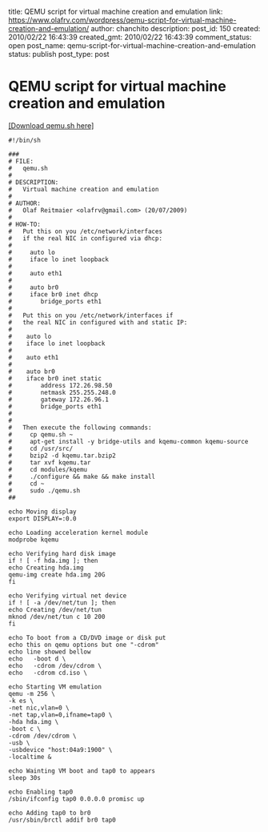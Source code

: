 title: QEMU script for virtual machine creation and emulation
link: https://www.olafrv.com/wordpress/qemu-script-for-virtual-machine-creation-and-emulation/
author: chanchito
description: 
post_id: 150
created: 2010/02/22 16:43:39
created_gmt: 2010/02/22 16:43:39
comment_status: open
post_name: qemu-script-for-virtual-machine-creation-and-emulation
status: publish
post_type: post

# QEMU script for virtual machine creation and emulation

[[Download qemu.sh here]](https://www.olafrv.com/wp-content/uploads/2010/02/qemu.sh.txt)
    
    
    #!/bin/sh
    
    ###
    # FILE:
    #   qemu.sh
    #
    # DESCRIPTION:
    #   Virtual machine creation and emulation
    #
    # AUTHOR:
    #   Olaf Reitmaier <olafrv@gmail.com> (20/07/2009)
    #
    # HOW-TO:
    #   Put this on you /etc/network/interfaces
    #   if the real NIC in configured via dhcp:
    #
    #     auto lo
    #     iface lo inet loopback
    #
    #     auto eth1
    #
    #     auto br0
    #     iface br0 inet dhcp
    #        bridge_ports eth1
    #
    #   Put this on you /etc/network/interfaces if
    #   the real NIC in configured with and static IP:
    #
    #    auto lo
    #    iface lo inet loopback
    #
    #    auto eth1
    #
    #    auto br0
    #    iface br0 inet static
    #        address 172.26.98.50
    #        netmask 255.255.248.0
    #        gateway 172.26.96.1
    #        bridge_ports eth1
    #
    #
    #   Then execute the following commands:
    #     cp qemu.sh ~
    #     apt-get install -y bridge-utils and kqemu-common kqemu-source
    #     cd /usr/src/
    #     bzip2 -d kqemu.tar.bzip2
    #     tar xvf kqemu.tar
    #     cd modules/kqemu
    #     ./configure && make && make install
    #     cd ~
    #     sudo ./qemu.sh
    ##
    
    echo Moving display
    export DISPLAY=:0.0
    
    echo Loading acceleration kernel module
    modprobe kqemu
    
    echo Verifying hard disk image
    if ! [ -f hda.img ]; then
    echo Creating hda.img
    qemu-img create hda.img 20G
    fi
    
    echo Verifying virtual net device
    if ! [ -a /dev/net/tun ]; then
    echo Creating /dev/net/tun
    mknod /dev/net/tun c 10 200
    fi
    
    echo To boot from a CD/DVD image or disk put
    echo this on qemu options but one "-cdrom"
    echo line showed bellow
    echo   -boot d \
    echo   -cdrom /dev/cdrom \
    echo   -cdrom cd.iso \
    
    echo Starting VM emulation
    qemu -m 256 \
    -k es \
    -net nic,vlan=0 \
    -net tap,vlan=0,ifname=tap0 \
    -hda hda.img \
    -boot c \
    -cdrom /dev/cdrom \
    -usb \
    -usbdevice "host:04a9:1900" \
    -localtime &
    
    echo Wainting VM boot and tap0 to appears
    sleep 30s
    
    echo Enabling tap0
    /sbin/ifconfig tap0 0.0.0.0 promisc up
    
    echo Adding tap0 to br0
    /usr/sbin/brctl addif br0 tap0